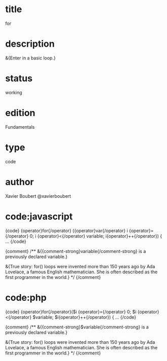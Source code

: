# title

for

# description

&{Enter in a basic loop.}

# status

working

# edition

Fundamentals

# type

code

# author

Xavier Boubert @xavierboubert

# code:javascript

{code}
{operator}for{/operator} ({operator}var{/operator} i {operator}={/operator} 0; i {operator}<{/operator} variable; i{operator}++{/operator}) {
  ...
{/code}

{comment}
/**
&{{comment-strong}variable{/comment-strong} is a previously declared variable.}

&{True story: for() loops were invented more than 150 years ago by Ada Lovelace, a famous English mathematician. She is often described as the first programmer in the world.}
*/
{/comment}

# code:php

{code}
{operator}for{/operator}($i {operator}={/operator} 0; $i {operator}<{/operator} $variable; $i{operator}++{/operator}) {
  ...
{/code}

{comment}
/**
&{{comment-strong}$variable{/comment-strong} is a previously declared variable.}

&{True story: for() loops were invented more than 150 years ago by Ada Lovelace, a famous English mathematician. She is often described as the first programmer in the world.}
*/
{/comment}
